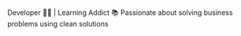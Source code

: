﻿---
photo: images/photo.jpg
name: Tiago Fonseca
---
Developer 👨‍💻 | Learning Addict 📚 
Passionate about solving business problems using clean solutions